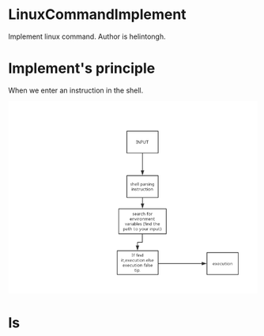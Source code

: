 # LinuxCommandImplement
 Implement linux command.
 Author is helintongh.

# Implement's principle


When we enter an instruction in the shell.

![Shell Command workflow](resource/1.jpg)


# ls